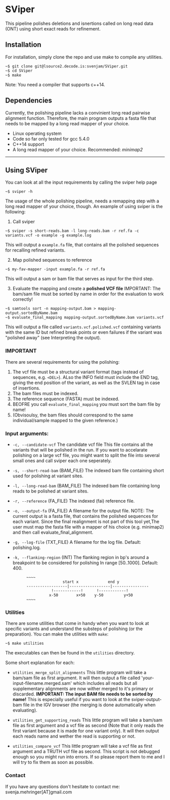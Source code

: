 SViper
=======

This pipeline polishes deletions and isnertions called on long read data (ONT) using short exact reads for refinement.

Installation
------------

For installation, simply clone the repo and use make to compile any utilities.

~~~~
~$ git clone git@lsource2.decode.is:svenjam/SViper.git
~$ cd SViper
~$ make
~~~~

Note: You need a compiler that supports c++14.

Dependencies
------------

Currently, the polishing pipeline lacks a convinient long read pairwise alignment function. Therefore, the main program outputs a fasta file that needs to be mapped by a long read mapper of your choice.

* Linux operating system
* Code so far only tested for gcc 5.4.0
* C++14 support
* A long read mapper of your choice. Recommended: _minimap2_

- - - -

Using SViper
---------------

You can look at all the input requirements by calling the sviper help page

~~~~
~$ sviper -h
~~~~

The usage of the whole polishing pipeline, needs a remapping step with a long read mapper of your choice, though.
An example of using sviper is the following:

1. Call sviper
~~~~
~$ sviper -s short-reads.bam -l long-reads.bam -r ref.fa -c variants.vcf -o example -g example.log
~~~~
This will output a `example.fa` file, that contains all the polished sequences for recalling refined variants.

2. Map polished sequences to reference
~~~~
~$ my-fav-mapper -input example.fa -r ref.fa
~~~~
This will output a sam or bam file that serves as input for the third step.

3. Evaluate the mapping and create a **polished VCF file**
IMPORTANT: The bam/sam file must be sorted by name in order for the evaluation to work correctly!
~~~~
~$ samtools sort -n mapping-output.bam > mapping-output.sortedByName.bam
~$ evaluate_final_mapping mapping-output.sortedByName.bam variants.vcf
~~~~
This will output a file called `variants.vcf.polished.vcf` containing variants with the same ID but refined break points or even failures if the variant was "polished away" (see Interpreting the output).

### IMPORTANT

There are several requirements for using the polishing:

1. The vcf file must be a structural variant format (tags instead of sequences, e.g. `<DEL>`). ALso the INFO field must include the END tag, giving the end position of the variant, as well as the SVLEN tag in case of insertions.
2. The bam files must be indexed.
3. The reference sequence (FASTA) must be indexed.
4. BEOFRE you call `evaluate_final_mapping` you must sort the bam file by name!
5. (Obvisoulsy, the bam files should correspond to the same individual/sample mapped to the given reference.)

### Input arguments:

* `-c, --candidate-vcf` The candidate vcf file
    This file contains all the variants that will be polished in the run.
    If you want to accelarate polishing on a large vcf file, you might want to split the file into several small ones and call sviper each one seperately.

* `-s, --short-read-bam` (BAM_FILE)
          The indexed bam file containing short used for polishing at variant sites.

* `-l, --long-read-bam` (BAM_FILE)
          The indexed bam file containing long reads to be polished at variant sites.

* `-r, --reference` (FA_FILE)
          The indexed (fai) reference file.

* `-o, --output-fa` (FA_FILE)
          A filename for the output file. NOTE: The current output is a fasta file, that contains the polished sequences for each variant. Since the final realignment is not part of this tool yet,The user must map the fasta file with a mapper of his choice (e.g. minimap2) and then call evaluate_final_alignment.

* `-g, --log-file` (TXT_FILE)
          A filename for the log file. Default: polishing.log.

* `-k, --flanking-region` (INT)
          The flanking region in bp's around a breakpoint to be considered for polishing In range [50..1000]. Default: 400.

            ~~~~
                            start x             end y
            ------------------|------------------|----------------
                       !------------!      !------------!
                      x-50        x+50    y-50         y+50
            ~~~~

### Utilities

There are some utilities that come in handy when you want to look at specific variants and understand the substeps of polishing (or the preparation). You can make the utilities with `make`:

~~~~
~$ make utilities
~~~~

The executables can then be found in the `utilities` directory.

Some short explanation for each:

* `utilities_merge_split_alignments`
    This little program will take a bam/sam file as first argument. It will then output a file called 'your-input-filename.merged.sam' which includes all reads but all supplementary alignments are now wither  merged to it's primary or discarded. **IMPORTANT: The input BAM file needs to be sorted by name!** This is especially useful if you want to look at the sviper-output-bam file in the IGV browser (the merging is done automatically when evaluating).

* `utilities_get_supporting_reads`
    This little program will take a bam/sam file as first argument and a vcf file as second (Note that it only reads the first variant because it is made for one variant only). It will then output each reads name and wether the read is supporting or not.

* `utilities_compare_vcf`
    This little program will take a vcf file as first argument and a TRUTH vcf file as second. This script is not debugged enough so you might run into errors. If so please report them to me and I will try to fix them as soon as possible.


### Contact
If you have any questions don't hesitate to contact me: svenja.mehringer[AT]gmail.com

